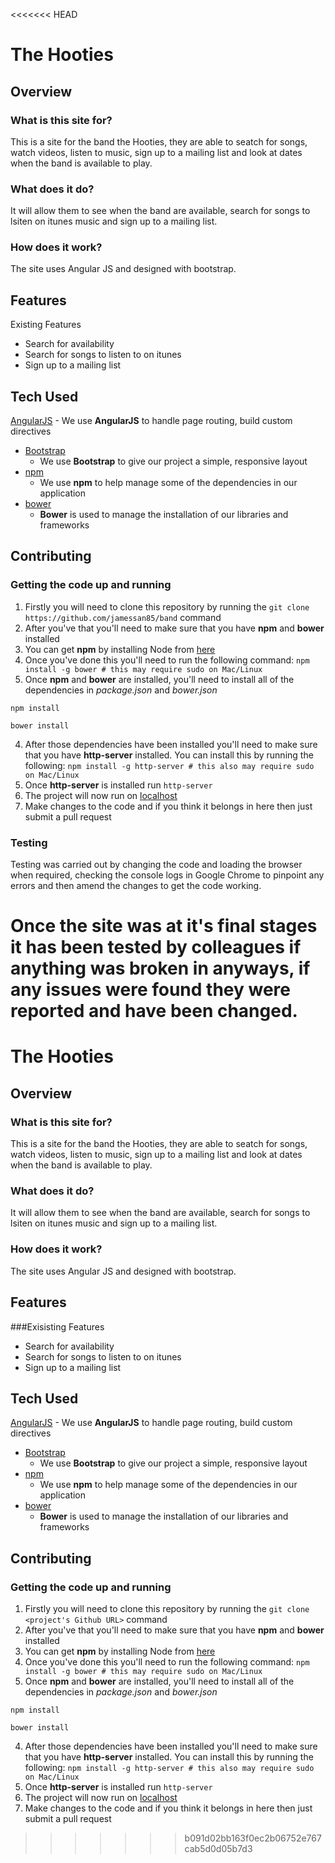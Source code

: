 <<<<<<< HEAD
# The Hooties

## Overview

### What is this site for?

This is a site for the band the Hooties, they are able to seatch for songs, watch videos, listen to music, sign up to a mailing list and look at dates when the band is available to play. 

### What does it do?

It will allow them to see when the band are available, search for songs to lsiten on itunes music and sign up to a mailing list. 

### How does it work?

The site uses Angular JS and designed with bootstrap. 

## Features

Existing Features

 - Search for availability
 - Search for songs to listen to on itunes
 - Sign up to a mailing list

 
## Tech Used

[AngularJS](https://angularjs.org/)
    - We use **AngularJS** to handle page routing, build custom directives
- [Bootstrap](http://getbootstrap.com/)
    - We use **Bootstrap** to give our project a simple, responsive layout
- [npm](https://www.npmjs.com/)
    - We use **npm** to help manage some of the dependencies in our application
- [bower](https://bower.io/)
    - **Bower** is used to manage the installation of our libraries and frameworks
 
## Contributing

 
### Getting the code up and running
1. Firstly you will need to clone this repository by running the ```git clone https://github.com/jamessan85/band``` command
2. After you've that you'll need to make sure that you have **npm** and **bower** installed
  1. You can get **npm** by installing Node from [here](https://nodejs.org/en/)
  2. Once you've done this you'll need to run the following command:
     `npm install -g bower # this may require sudo on Mac/Linux`
3. Once **npm** and **bower** are installed, you'll need to install all of the dependencies in *package.json* and *bower.json*
  ```
  npm install
 
  bower install
  ```
4. After those dependencies have been installed you'll need to make sure that you have **http-server** installed. You can install this by running the following: ```npm install -g http-server # this also may require sudo on Mac/Linux```
5. Once **http-server** is installed run ```http-server```
6. The project will now run on [localhost](http://127.0.0.1:8080)
7. Make changes to the code and if you think it belongs in here then just submit a pull request

### Testing
Testing was carried out by changing the code and loading the browser when required, checking the console logs in Google Chrome to pinpoint any errors and then amend the changes to get the code working. 

Once the site was at it's final stages it has been tested by colleagues if anything was broken in anyways, if any issues were found they were reported and have been changed. 
=======
# The Hooties

## Overview

### What is this site for?

This is a site for the band the Hooties, they are able to seatch for songs, watch videos, listen to music, sign up to a mailing list and look at dates when the band is available to play. 

### What does it do?

It will allow them to see when the band are available, search for songs to lsiten on itunes music and sign up to a mailing list. 

### How does it work?

The site uses Angular JS and designed with bootstrap. 

## Features

###Exisisting Features

 - Search for availability
 - Search for songs to listen to on itunes
 - Sign up to a mailing list

 
## Tech Used

[AngularJS](https://angularjs.org/)
    - We use **AngularJS** to handle page routing, build custom directives
- [Bootstrap](http://getbootstrap.com/)
    - We use **Bootstrap** to give our project a simple, responsive layout
- [npm](https://www.npmjs.com/)
    - We use **npm** to help manage some of the dependencies in our application
- [bower](https://bower.io/)
    - **Bower** is used to manage the installation of our libraries and frameworks
 
## Contributing

 
### Getting the code up and running
1. Firstly you will need to clone this repository by running the ```git clone <project's Github URL>``` command
2. After you've that you'll need to make sure that you have **npm** and **bower** installed
  1. You can get **npm** by installing Node from [here](https://nodejs.org/en/)
  2. Once you've done this you'll need to run the following command:
     `npm install -g bower # this may require sudo on Mac/Linux`
3. Once **npm** and **bower** are installed, you'll need to install all of the dependencies in *package.json* and *bower.json*
  ```
  npm install
 
  bower install
  ```
4. After those dependencies have been installed you'll need to make sure that you have **http-server** installed. You can install this by running the following: ```npm install -g http-server # this also may require sudo on Mac/Linux```
5. Once **http-server** is installed run ```http-server```
6. The project will now run on [localhost](http://127.0.0.1:8080)
7. Make changes to the code and if you think it belongs in here then just submit a pull request
>>>>>>> b091d02bb163f0ec2b06752e767cab5d0d05b7d3

